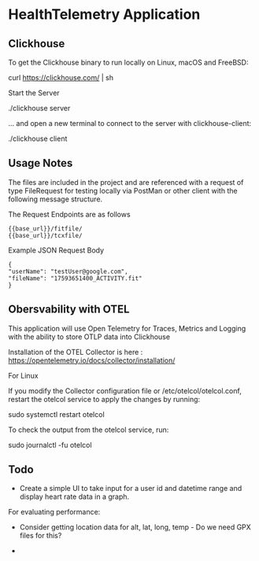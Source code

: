 # HealthTelemetry Application

## Clickhouse

To get the Clickhouse binary to run locally on Linux, macOS and FreeBSD:

curl https://clickhouse.com/ | sh

Start the Server

./clickhouse server

... and open a new terminal to connect to the server with clickhouse-client:

./clickhouse client


## Usage Notes

The files are included in the project and are referenced with a request of type FileRequest for testing locally
via PostMan or other client with the following message structure.


The Request Endpoints are as follows

    {{base_url}}/fitfile/
    {{base_url}}/tcxfile/

Example JSON Request Body

    {
    "userName": "testUser@google.com",
    "fileName": "17593651400_ACTIVITY.fit"
    }

## Obersvability with OTEL

This application will use Open Telemetry for Traces, Metrics and Logging with the ability to 
store OTLP data into Clickhouse

Installation of the OTEL Collector is here : https://opentelemetry.io/docs/collector/installation/

For Linux 

If you modify the Collector configuration file or /etc/otelcol/otelcol.conf, restart the otelcol service to apply the changes by running:

sudo systemctl restart otelcol

To check the output from the otelcol service, run:

sudo journalctl -fu otelcol

## Todo

- Create a simple UI to take input for a user id and datetime range and display heart rate data in a graph.

For evaluating performance:
- Consider getting location data for alt, lat, long, temp - Do we need GPX files for this?

- 